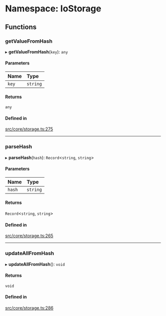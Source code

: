 # Namespace: IoStorage

## Functions

### getValueFromHash

▸ **getValueFromHash**(`key`): `any`

#### Parameters

| Name | Type |
| :------ | :------ |
| `key` | `string` |

#### Returns

`any`

#### Defined in

[src/core/storage.ts:275](https://github.com/io-gui/io/blob/tsc/src/core/storage.ts#L275)

___

### parseHash

▸ **parseHash**(`hash`): `Record`<`string`, `string`\>

#### Parameters

| Name | Type |
| :------ | :------ |
| `hash` | `string` |

#### Returns

`Record`<`string`, `string`\>

#### Defined in

[src/core/storage.ts:265](https://github.com/io-gui/io/blob/tsc/src/core/storage.ts#L265)

___

### updateAllFromHash

▸ **updateAllFromHash**(): `void`

#### Returns

`void`

#### Defined in

[src/core/storage.ts:286](https://github.com/io-gui/io/blob/tsc/src/core/storage.ts#L286)
